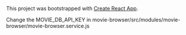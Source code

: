 This project was bootstrapped with [Create React App](https://github.com/facebookincubator/create-react-app).

Change the MOVIE_DB_API_KEY in movie-browser/src/modules/movie-browser/movie-browser.service.js
